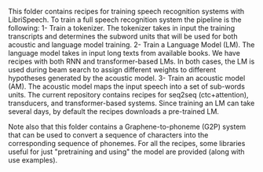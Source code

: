 This folder contains recipes for training speech recognition systems with LibriSpeech. 
To train a full speech recognition system the pipeline is the following:
1- Train a tokenizer. The tokenizer takes in input the training transcripts and determines the subword units that will be used for both acoustic and language model training.
2- Train a Language Model (LM). The language model takes in input long texts from available books. We have recipes with both RNN and transformer-based LMs. In both cases, the LM is used during beam search to assign different weights to different hypotheses generated by the acoustic model.
3- Train an acoustic model (AM). The acoustic model maps the input speech into a set of sub-words units. The current repository contains recipes for seq2seq (ctc+attention), transducers, and transformer-based systems.  Since training an LM can take several days, by default the recipes downloads a pre-trained LM.

Note also that this folder contains a Graphene-to-phoneme  (G2P) system that can be used to convert a sequence of characters into the corresponding sequence of phonemes.
For all the recipes, some libraries useful for just "pretraining and using" the model are provided (along with use examples). 
